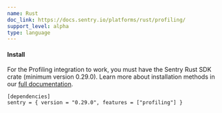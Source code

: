 ```yaml
---
name: Rust
doc_link: https://docs.sentry.io/platforms/rust/profiling/
support_level: alpha
type: language
---
```


#### Install

For the Profiling integration to work, you must have the Sentry Rust SDK crate (minimum version 0.29.0). Learn more about installation methods in our [full documentation](https://docs.sentry.io/platforms/rust/#install).

```cargo
[dependencies]
sentry = { version = "0.29.0", features = ["profiling"] }
```